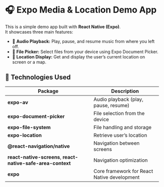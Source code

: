 # 🎧 Expo Media & Location Demo App

This is a simple demo app built with **React Native (Expo)**.  
It showcases three main features:

- 🎵 **Audio Playback:** Play, pause, and resume music from where you left off.  
- 📂 **File Picker:** Select files from your device using Expo Document Picker.  
- 📍 **Location Display:** Get and display the user’s current location on screen or a map.  



## 🚀 Technologies Used

| Package | Description |
|----------|-------------|
| **expo-av** | Audio playback (play, pause, resume) |
| **expo-document-picker** | File selection from the device |
| **expo-file-system** | File handling and storage |
| **expo-location** | Retrieve user’s location |
| **@react-navigation/native** | Navigation between screens |
| **react-native-screens**, **react-native-safe-area-context** | Navigation optimization |
| **expo** | Core framework for React Native development |
